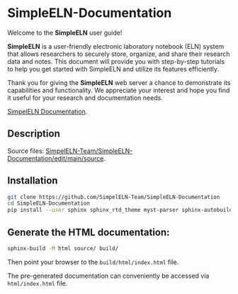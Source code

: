 # SimpleELN-Documentation

Welcome to the **SimpleELN** user guide! 

**SimpleELN** is a user-friendly electronic laboratory notebook (ELN) system that allows researchers to securely store, organize, and share their research data and notes. This document will provide you with step-by-step tutorials to help you get started with SimpleELN and utilize its features efficiently.

Thank you for giving the **SimpleELN** web server a chance to demonstrate its capabilities and functionality. We appreciate your interest and hope you find it useful for your research and documentation needs.

[SimpelELN Documentation](https://simpleeln-documentation.readthedocs.io/en/latest/index.html).

## Description

Source files: [SimpelELN-Team/SimpleELN-Documentation/edit/main/source](https://github.com/SimpelELN-Team/SimpleELN-Documentation/tree/main/source).

## Installation

~~~bash
git clone https://github.com/SimpelELN-Team/SimpleELN-Documentation
cd SimpleELN-Documentation
pip install --user sphinx sphinx_rtd_theme myst-parser sphinx-autobuild sphinx-design
~~~

## Generate the HTML documentation:

~~~bash
sphinx-build -M html source/ build/
~~~

Then point your browser to the `build/html/index.html` file.

The pre-generated documentation can conveniently be accessed via `html/index.html` file.

